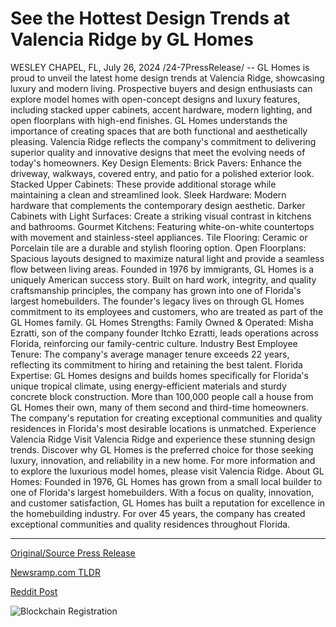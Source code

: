 # See the Hottest Design Trends at Valencia Ridge by GL Homes

WESLEY CHAPEL, FL, July 26, 2024 /24-7PressRelease/ -- GL Homes is proud to unveil the latest home design trends at Valencia Ridge, showcasing luxury and modern living. Prospective buyers and design enthusiasts can explore model homes with open-concept designs and luxury features, including stacked upper cabinets, accent hardware, modern lighting, and open floorplans with high-end finishes.  GL Homes understands the importance of creating spaces that are both functional and aesthetically pleasing. Valencia Ridge reflects the company's commitment to delivering superior quality and innovative designs that meet the evolving needs of today's homeowners.  Key Design Elements: Brick Pavers: Enhance the driveway, walkways, covered entry, and patio for a polished exterior look. Stacked Upper Cabinets: These provide additional storage while maintaining a clean and streamlined look. Sleek Hardware: Modern hardware that complements the contemporary design aesthetic. Darker Cabinets with Light Surfaces: Create a striking visual contrast in kitchens and bathrooms. Gourmet Kitchens: Featuring white-on-white countertops with movement and stainless-steel appliances. Tile Flooring: Ceramic or Porcelain tile are a durable and stylish flooring option. Open Floorplans: Spacious layouts designed to maximize natural light and provide a seamless flow between living areas.  Founded in 1976 by immigrants, GL Homes is a uniquely American success story. Built on hard work, integrity, and quality craftsmanship principles, the company has grown into one of Florida's largest homebuilders. The founder's legacy lives on through GL Homes commitment to its employees and customers, who are treated as part of the GL Homes family.  GL Homes Strengths: Family Owned & Operated: Misha Ezratti, son of the company founder Itchko Ezratti, leads operations across Florida, reinforcing our family-centric culture.  Industry Best Employee Tenure: The company's average manager tenure exceeds 22 years, reflecting its commitment to hiring and retaining the best talent.  Florida Expertise: GL Homes designs and builds homes specifically for Florida's unique tropical climate, using energy-efficient materials and sturdy concrete block construction.  More than 100,000 people call a house from GL Homes their own, many of them second and third-time homeowners. The company's reputation for creating exceptional communities and quality residences in Florida's most desirable locations is unmatched. Experience Valencia Ridge  Visit Valencia Ridge and experience these stunning design trends. Discover why GL Homes is the preferred choice for those seeking luxury, innovation, and reliability in a new home.  For more information and to explore the luxurious model homes, please visit Valencia Ridge.  About GL Homes:  Founded in 1976, GL Homes has grown from a small local builder to one of Florida's largest homebuilders. With a focus on quality, innovation, and customer satisfaction, GL Homes has built a reputation for excellence in the homebuilding industry. For over 45 years, the company has created exceptional communities and quality residences throughout Florida. 

---

[Original/Source Press Release](https://www.24-7pressrelease.com/press-release/512886/see-the-hottest-design-trends-at-valencia-ridge-by-gl-homes)
                    

[Newsramp.com TLDR](None) 



[Reddit Post](https://www.reddit.com/r/TravelAndLeisureNews/comments/1echvw3/gl_homes_unveils_luxury_home_design_trends_at/) 



![Blockchain Registration](https://cdn.newsramp.app/24-7PressRelease/qrcode/247/26/larkTKzG.webp)